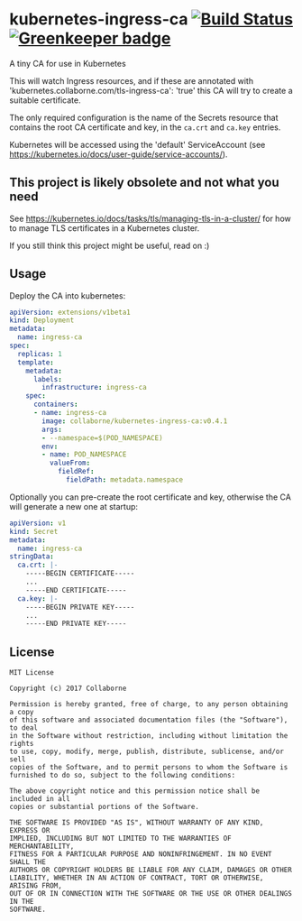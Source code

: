 # kubernetes-ingress-ca [![Build Status](https://travis-ci.org/Collaborne/kubernetes-ingress-ca.svg?branch=master)](https://travis-ci.org/Collaborne/kubernetes-ingress-ca) [![Greenkeeper badge](https://badges.greenkeeper.io/Collaborne/kubernetes-ingress-ca.svg)](https://greenkeeper.io/)

A tiny CA for use in Kubernetes

This will watch Ingress resources, and if these are annotated with 'kubernetes.collaborne.com/tls-ingress-ca': 'true' this CA will try to create a suitable certificate.

The only required configuration is the name of the Secrets resource that contains the root CA certificate and key, in the `ca.crt` and `ca.key` entries.

Kubernetes will be accessed using the 'default' ServiceAccount (see https://kubernetes.io/docs/user-guide/service-accounts/).

## This project is likely obsolete and not what you need

See https://kubernetes.io/docs/tasks/tls/managing-tls-in-a-cluster/ for how to manage TLS certificates in a Kubernetes cluster.

If you still think this project might be useful, read on :)

## Usage

Deploy the CA into kubernetes:

```yaml
apiVersion: extensions/v1beta1
kind: Deployment
metadata:
  name: ingress-ca
spec:
  replicas: 1
  template:
    metadata:
      labels:
        infrastructure: ingress-ca
    spec:
      containers:
      - name: ingress-ca
        image: collaborne/kubernetes-ingress-ca:v0.4.1
        args:
        - --namespace=$(POD_NAMESPACE)
        env:
        - name: POD_NAMESPACE
          valueFrom:
            fieldRef:
              fieldPath: metadata.namespace
```

Optionally you can pre-create the root certificate and key, otherwise the CA will generate a new one at startup:

```yaml
apiVersion: v1
kind: Secret
metadata:
  name: ingress-ca
stringData:
  ca.crt: |-
    -----BEGIN CERTIFICATE-----
    ...
    -----END CERTIFICATE-----
  ca.key: |-
    -----BEGIN PRIVATE KEY-----
    ...
    -----END PRIVATE KEY-----
```

## License

    MIT License

    Copyright (c) 2017 Collaborne

    Permission is hereby granted, free of charge, to any person obtaining a copy
    of this software and associated documentation files (the "Software"), to deal
    in the Software without restriction, including without limitation the rights
    to use, copy, modify, merge, publish, distribute, sublicense, and/or sell
    copies of the Software, and to permit persons to whom the Software is
    furnished to do so, subject to the following conditions:

    The above copyright notice and this permission notice shall be included in all
    copies or substantial portions of the Software.

    THE SOFTWARE IS PROVIDED "AS IS", WITHOUT WARRANTY OF ANY KIND, EXPRESS OR
    IMPLIED, INCLUDING BUT NOT LIMITED TO THE WARRANTIES OF MERCHANTABILITY,
    FITNESS FOR A PARTICULAR PURPOSE AND NONINFRINGEMENT. IN NO EVENT SHALL THE
    AUTHORS OR COPYRIGHT HOLDERS BE LIABLE FOR ANY CLAIM, DAMAGES OR OTHER
    LIABILITY, WHETHER IN AN ACTION OF CONTRACT, TORT OR OTHERWISE, ARISING FROM,
    OUT OF OR IN CONNECTION WITH THE SOFTWARE OR THE USE OR OTHER DEALINGS IN THE
    SOFTWARE.
